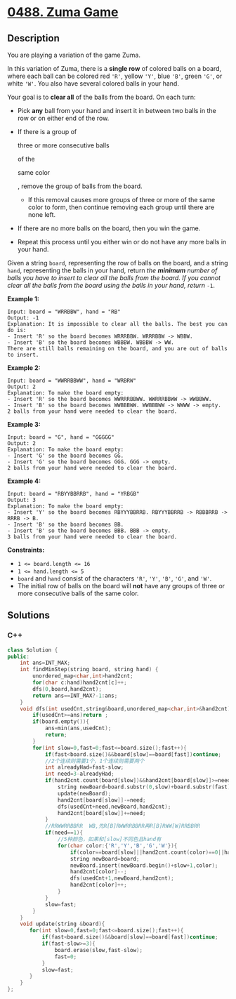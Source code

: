 # [0488. Zuma Game](https://leetcode-cn.com/problems/zuma-game/)



## Description


You are playing a variation of the game Zuma.

In this variation of Zuma, there is a **single row** of colored balls on a board, where each ball can be colored red `'R'`, yellow `'Y'`, blue `'B'`, green `'G'`, or white `'W'`. You also have several colored balls in your hand.

Your goal is to **clear all** of the balls from the board. On each turn:

- Pick **any** ball from your hand and insert it in between two balls in the row or on either end of the row.

- If there is a group of

   

  three or more consecutive balls

   

  of the

   

  same color

  , remove the group of balls from the board.

  - If this removal causes more groups of three or more of the same color to form, then continue removing each group until there are none left.

- If there are no more balls on the board, then you win the game.

- Repeat this process until you either win or do not have any more balls in your hand.

Given a string `board`, representing the row of balls on the board, and a string `hand`, representing the balls in your hand, return *the **minimum** number of balls you have to insert to clear all the balls from the board. If you cannot clear all the balls from the board using the balls in your hand, return* `-1`.

 

**Example 1:**

```
Input: board = "WRRBBW", hand = "RB"
Output: -1
Explanation: It is impossible to clear all the balls. The best you can do is:
- Insert 'R' so the board becomes WRRRBBW. WRRRBBW -> WBBW.
- Insert 'B' so the board becomes WBBBW. WBBBW -> WW.
There are still balls remaining on the board, and you are out of balls to insert.
```

**Example 2:**

```
Input: board = "WWRRBBWW", hand = "WRBRW"
Output: 2
Explanation: To make the board empty:
- Insert 'R' so the board becomes WWRRRBBWW. WWRRRBBWW -> WWBBWW.
- Insert 'B' so the board becomes WWBBBWW. WWBBBWW -> WWWW -> empty.
2 balls from your hand were needed to clear the board.
```

**Example 3:**

```
Input: board = "G", hand = "GGGGG"
Output: 2
Explanation: To make the board empty:
- Insert 'G' so the board becomes GG.
- Insert 'G' so the board becomes GGG. GGG -> empty.
2 balls from your hand were needed to clear the board.
```

**Example 4:**

```
Input: board = "RBYYBBRRB", hand = "YRBGB"
Output: 3
Explanation: To make the board empty:
- Insert 'Y' so the board becomes RBYYYBBRRB. RBYYYBBRRB -> RBBBRRB -> RRRB -> B.
- Insert 'B' so the board becomes BB.
- Insert 'B' so the board becomes BBB. BBB -> empty.
3 balls from your hand were needed to clear the board.
```

 

**Constraints:**

- `1 <= board.length <= 16`
- `1 <= hand.length <= 5`
- `board` and `hand` consist of the characters `'R'`, `'Y'`, `'B'`, `'G'`, and `'W'`.
- The initial row of balls on the board will **not** have any groups of three or more consecutive balls of the same color.



## Solutions

### C++

```cpp
class Solution {
public:
    int ans=INT_MAX;
    int findMinStep(string board, string hand) {
        unordered_map<char,int>hand2cnt;
        for(char c:hand)hand2cnt[c]++;
        dfs(0,board,hand2cnt);
        return ans==INT_MAX?-1:ans;
    }
    void dfs(int usedCnt,string&board,unordered_map<char,int>&hand2cnt){
        if(usedCnt>=ans)return ;
        if(board.empty()){
            ans=min(ans,usedCnt);
            return;
        }
        for(int slow=0,fast=0;fast<=board.size();fast++){
            if(fast<board.size()&&board[slow]==board[fast])continue;
            //2个连续则需要1个，1个连续则需要两个
            int alreadyHad=fast-slow;
            int need=3-alreadyHad;
            if(hand2cnt.count(board[slow])&&hand2cnt[board[slow]]>=need){
                string newBoard=board.substr(0,slow)+board.substr(fast);
                update(newBoard);
                hand2cnt[board[slow]]-=need;
                dfs(usedCnt+need,newBoard,hand2cnt);
                hand2cnt[board[slow]]+=need;
            }
            //RRWWRRBBRR  WB,先R[B]RWWRRBBRR再R[B]RWW[W]RRBBRR
            if(need==1){
                //5种颜色，如果和[slow]不同色且hand有
                for(char color:{'R','Y','B','G','W'}){
                    if(color==board[slow]||hand2cnt.count(color)==0||hand2cnt[color]==0)continue;
                    string newBoard=board;
                    newBoard.insert(newBoard.begin()+slow+1,color);
                    hand2cnt[color]--;
                    dfs(usedCnt+1,newBoard,hand2cnt);
                    hand2cnt[color]++;
                }
            }
            slow=fast;
        }
    }
    void update(string &board){
       for(int slow=0,fast=0;fast<=board.size();fast++){
           if(fast<board.size()&&board[slow]==board[fast])continue;
           if(fast-slow>=3){
               board.erase(slow,fast-slow);
               fast=0;
           }
           slow=fast;
       } 
    }
};
```

